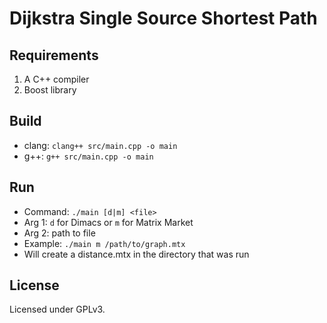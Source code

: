# Dijkstra Single Source Shortest Path

## Requirements

1. A C++ compiler
2. Boost library

## Build

- clang: `clang++ src/main.cpp -o main`
- g++: `g++ src/main.cpp -o main`

## Run

- Command: `./main [d|m] <file>`
- Arg 1: `d` for Dimacs or `m` for Matrix Market
- Arg 2: path to file
- Example: `./main m /path/to/graph.mtx`
- Will create a distance.mtx in the directory that was run

## License

Licensed under GPLv3.
